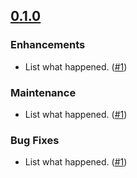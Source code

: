 ## [0.1.0](https://github.com/bradonomics/jekyll-cart/releases/tag/0.1.0)

### Enhancements

- List what happened. ([#1](https://github.com/bradonomics/jekyll-cart/pull/1))

### Maintenance

- List what happened. ([#1](https://github.com/bradonomics/jekyll-cart/pull/1))

### Bug Fixes

- List what happened. ([#1](https://github.com/bradonomics/jekyll-cart/pull/1))

